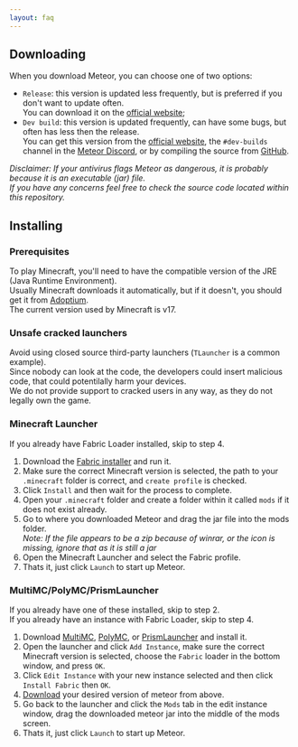 ```yaml
---
layout: faq
---
```


## Downloading

When you download Meteor, you can choose one of two options:

* `Release`: this version is updated less frequently, but is preferred if you don't want to update often.  
  You can download it on the [official website](https://meteorclient.com/download);
* `Dev build`: this version is updated frequently, can have some bugs, but often has less then the release.  
  You can get this version from the [official website](https://meteorclient.com/download?devBuild=latest),
  the `#dev-builds` channel in the [Meteor Discord](https://meteorclient.com/discord), or by compiling the source
  from [GitHub](https://github.com/MeteorDevelopment/meteor-client).

*Disclaimer: If your antivirus flags Meteor as dangerous, it is probably because it is an executable (jar) file.  
If you have any concerns feel free to check the source code located within this repository.*

## Installing

### Prerequisites

To play Minecraft, you'll need to have the compatible version of the JRE (Java Runtime Environment).  
Usually Minecraft downloads it automatically, but if it doesn't, you should get it
from [Adoptium](https://adoptium.net/temurin/releases).  
The current version used by Minecraft is v17.

### Unsafe cracked launchers

Avoid using closed source third-party launchers (`TLauncher` is a common example).  
Since nobody can look at the code, the developers could insert malicious code, that could potentilally harm your
devices.  
We do not provide support to cracked users in any way, as they do not legally own the game.

### Minecraft Launcher

If you already have Fabric Loader installed, skip to step 4.

1. Download the [Fabric installer](https://fabricmc.net/use/) and run it.
2. Make sure the correct Minecraft version is selected, the path to your `.minecraft` folder is correct,
   and `create profile` is checked.
3. Click `Install` and then wait for the process to complete.
4. Open your `.minecraft` folder and create a folder within it called `mods` if it does not exist already.
5. Go to where you downloaded Meteor and drag the jar file into the mods folder.  
   *Note: If the file appears to be a zip because of winrar, or the icon is missing, ignore that as it is still a jar*
6. Open the Minecraft Launcher and select the Fabric profile.
7. Thats it, just click `Launch` to start up Meteor.

### MultiMC/PolyMC/PrismLauncher

If you already have one of these installed, skip to step 2.  
If you already have an instance with Fabric Loader, skip to step 4.

1. Download [MultiMC](https://multimc.org/#Download), [PolyMC](https://polymc.org/download/),
   or [PrismLauncher](https://prismlauncher.org/) and install it.
2. Open the launcher and click `Add Instance`, make sure the correct Minecraft version is selected, choose the `Fabric`
   loader in the bottom window, and press `OK`.
3. Click `Edit Instance` with your new instance selected and then click `Install Fabric` then `OK`.
4. [Download](#downloading) your desired version of meteor from above.
5. Go back to the launcher and click the `Mods` tab in the edit instance window, drag the downloaded meteor jar into the
   middle of the mods screen.
6. Thats it, just click `Launch` to start up Meteor.

